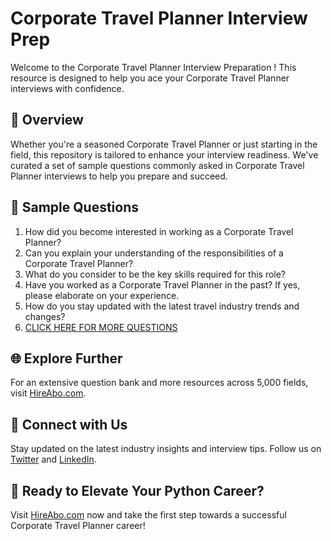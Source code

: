 # Corporate Travel Planner Interview Prep

Welcome to the Corporate Travel Planner Interview Preparation ! This resource is designed to help you ace your Corporate Travel Planner interviews with confidence.

## 🚀 Overview

Whether you're a seasoned Corporate Travel Planner or just starting in the field, this repository is tailored to enhance your interview readiness. We've curated a set of sample questions commonly asked in Corporate Travel Planner interviews to help you prepare and succeed.

## 📝 Sample Questions

1. How did you become interested in working as a Corporate Travel Planner?
2. Can you explain your understanding of the responsibilities of a Corporate Travel Planner?
3. What do you consider to be the key skills required for this role?
4. Have you worked as a Corporate Travel Planner in the past? If yes, please elaborate on your experience.
5. How do you stay updated with the latest travel industry trends and changes?
6. [CLICK HERE FOR MORE QUESTIONS](https://hireabo.com/job/11_4_12/Corporate%20Travel%20Planner)

## 🌐 Explore Further

For an extensive question bank and more resources across 5,000 fields, visit [HireAbo.com](https://www.hireabo.com).

## 📱 Connect with Us

Stay updated on the latest industry insights and interview tips. Follow us on [Twitter](https://twitter.com/hireabo) and [LinkedIn](https://www.linkedin.com/in/hire-abo-3609972a8/).

## 🚀 Ready to Elevate Your Python Career?

Visit [HireAbo.com](https://www.hireabo.com) now and take the first step towards a successful Corporate Travel Planner career!